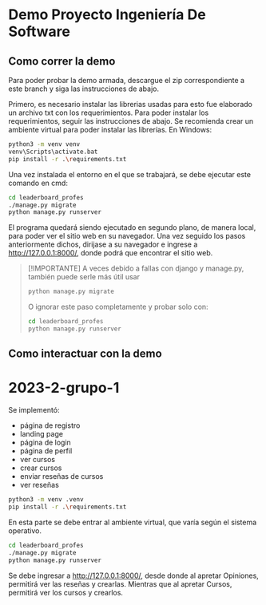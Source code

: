 # Demo Proyecto Ingeniería De Software

## Como correr la demo 

Para poder probar la demo armada, descargue el zip correspondiente a este branch y siga las instrucciones de abajo.

Primero, es necesario instalar las librerias usadas para esto fue elaborado un archivo txt con los requerimientos. Para poder instalar los requerimientos, seguir las instrucciones de abajo. Se  recomienda crear un ambiente virtual para poder instalar las librerías. En Windows:
```sh
python3 -m venv venv
venv\Scripts\activate.bat
pip install -r .\requirements.txt
```

Una vez instalada el entorno en el que se trabajará, se debe ejecutar este comando en cmd:
```sh
cd leaderboard_profes
./manage.py migrate
python manage.py runserver      
```

El programa quedará siendo ejecutado en segundo plano, de manera local, para poder ver el sitio web en su navegador. Una vez seguido los pasos anteriormente dichos, dirijase a su navegador e ingrese a http://127.0.0.1:8000/, donde podrá que encontrar el sitio web.

> [!IMPORTANTE]
>A veces debido a fallas con django y manage.py, también puede serle más útil usar 
>```sh
>python manage.py migrate
>```
>O ignorar este paso completamente y probar solo con:
>```sh
>cd leaderboard_profes
>python manage.py runserver      
>```
## Como interactuar con la demo



# 2023-2-grupo-1
Se implementó:
- página de registro
- landing page
- página de login
- página de perfil
- ver cursos
- crear cursos
- enviar reseñas de cursos
- ver reseñas


```sh
python3 -m venv .venv
pip install -r .\requirements.txt
```
En esta parte se debe entrar al ambiente virtual, que varía según el sistema operativo.
```sh
cd leaderboard_profes
./manage.py migrate
python manage.py runserver      
```
Se debe ingresar a http://127.0.0.1:8000/, desde donde al apretar Opiniones, permitirá ver las reseñas y crearlas. Mientras que al apretar Cursos, permitirá ver los cursos y crearlos.